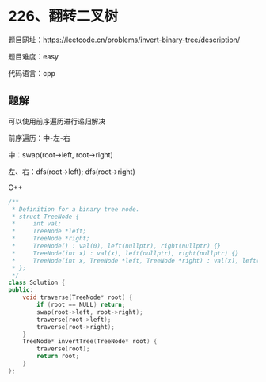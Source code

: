 # 226、翻转二叉树
题目网址：https://leetcode.cn/problems/invert-binary-tree/description/

题目难度：easy

代码语言：cpp
## 题解
可以使用前序遍历进行递归解决

前序遍历：中-左-右

中：swap(root->left, root->right)

左、右：dfs(root->left); dfs(root->right)

C++

```cpp
/**
 * Definition for a binary tree node.
 * struct TreeNode {
 *     int val;
 *     TreeNode *left;
 *     TreeNode *right;
 *     TreeNode() : val(0), left(nullptr), right(nullptr) {}
 *     TreeNode(int x) : val(x), left(nullptr), right(nullptr) {}
 *     TreeNode(int x, TreeNode *left, TreeNode *right) : val(x), left(left), right(right) {}
 * };
 */
class Solution {
public:
    void traverse(TreeNode* root) {
        if (root == NULL) return;
        swap(root->left, root->right);
        traverse(root->left);
        traverse(root->right);
    }
    TreeNode* invertTree(TreeNode* root) {
        traverse(root);
        return root;
    }
};
```
